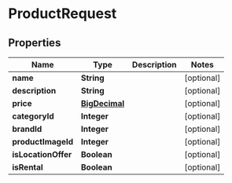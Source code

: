# ProductRequest

## Properties
Name | Type | Description | Notes
------------ | ------------- | ------------- | -------------
**name** | **String** |  |  [optional]
**description** | **String** |  |  [optional]
**price** | [**BigDecimal**](BigDecimal.md) |  |  [optional]
**categoryId** | **Integer** |  |  [optional]
**brandId** | **Integer** |  |  [optional]
**productImageId** | **Integer** |  |  [optional]
**isLocationOffer** | **Boolean** |  |  [optional]
**isRental** | **Boolean** |  |  [optional]
